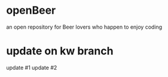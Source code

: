 # openBeer
an open repository for Beer lovers who happen to enjoy coding
# update on kw branch
update #1 
update #2